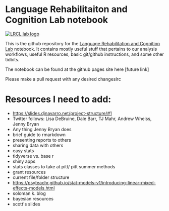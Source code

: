 Language Rehabilitaiton and Cognition Lab notebook
================

[![LRCL lab
logo](www/LRC%20Lab%20-%20001%20Full.jpg)](https://lrcl.pitt.edu)

This is the github repository for the [Language Rehabilitation and
Cognition Lab](https://lrcl.pitt.edu) notebook. It contains mostly
useful stuff that pertains to our analysis workflows, useful R
resources, basic git/github instructions, and some other tidbits.

The notebook can be found at the github pages site here \[future link\]

Please make a pull request with any desired changeslrc

# Resources I need to add:

- https://slides.djnavarro.net/project-structure/#1
- Twitter follows: Lisa DeBruine, Dale Barr, TJ Mahr, Andrew Wheiss, Jenny Bryan
- Any thing Jenny Bryan does
- brief guide to rmarkdown
- presenting reports to others
- sharing data with others
- easy stats
- tidyverse vs. base r
- shiny apps
- stats classes to take at pitt/ pitt summer methods
- grant resources
- current file/folder structure
- https://psyteachr.github.io/stat-models-v1/introducing-linear-mixed-effects-models.html
- soloman k. blog
- bayesian resources
- scott's slides
